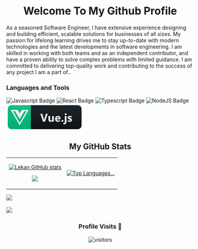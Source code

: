 


<h1 align="center">Welcome To My Github Profile</h1>

<p>
 As a seasoned Software Engineer, I have extensive experience designing and building efficient, scalable solutions for businesses of all sizes. My passion for lifelong learning drives me to stay up-to-date with modern technologies and the latest developments in software engineering. I am skilled in working with both teams and as an independent contributor, and have a proven ability to solve complex problems with limited guidance. I am committed to delivering top-quality work and contributing to the success of any project I am a part of..
</ p>




<div>
 <h3>Languages and Tools</h3>

![Javascript Badge](https://img.shields.io/badge/-Javascript-F0DB4F?style=for-the-badge&labelColor=black&logo=javascript&logoColor=F0DB4F)
![React Badge](https://img.shields.io/badge/-React-61DBFB?style=for-the-badge&labelColor=black&logo=react&logoColor=61DBFB) 
![Typescript Badge](https://img.shields.io/badge/-typescript-3178C6?style=for-the-badge&labelColor=black&logo=typescript&logoColor=3178C6)
![NodeJS Badge](https://img.shields.io/badge/-Nodejs-3C873A?style=for-the-badge&labelColor=black&logo=node.js&logoColor=3C873A)
<img src="https://raw.githubusercontent.com/8bithemant/8bithemant/master/svg/dev/frameworks/vue.svg" alt="Twitter.." style="vertical-align:top; margin:4px">
 </div>



<h2 align='center'>My GitHub Stats</h2>

<table>
<tr>
 <td>
<p align='center'>
<a href="http://www.github.com/Techbrolakes"><img src="https://github-readme-stats.vercel.app/api?username=techbrolakes&show_icons=true&hide=&count_private=true&title_color=facc15&text_color=facc15&icon_color=f97316&bg_color=000000&hide_border=true&show_icons=true" alt="Lekan GitHub stats" /></a>
</p>
 <p align='center'>
 <a href="http://www.github.com/lekan1"><img src="https://github-readme-streak-stats.herokuapp.com/?user=Techbrolakes&stroke=facc15&background=000000&ring=facc15&fire=facc15&currStreakNum=facc15&currStreakLabel=facc15&sideNums=facc15&sideLabels=facc15&dates=facc15&hide_border=true" /></a>
 </p>



 </td>


 <td>
  <a href="https://github.com/Techbrolakes" align="left"><img src="https://github-readme-stats.vercel.app/api/top-langs/?username=Techbrolakes&langs_count=5&title_color=facc15&text_color=facc15&icon_color=f97316&bg_color=000000&hide_border=true&locale=en&custom_title=Top%20%Languages" alt="Top Languages..." /></a>
 </td>

</tr>
</table>



[![](https://raw.githubusercontent.com/Techbrolakes/github-profile-summary/master/profile-summary-card-output/github_dark/0-profile-details.svg)](https://github.com/vn7n24fzkq/github-profile-summary-cards)





<!-- [![Lekandar's github activity graphs](https://activity-graph.herokuapp.com/graph?username=lekan1&theme=react-dark)](https://github.com/ashutosh00710/github-readme-activity-graph) -->
![](./profile-3d-contrib/profile-night-green.svg)


<div align='center'>
 <h3> Profile Visits 🙈 </h3>

![visitors](https://komarev.com/ghpvc/?username=Techbrolakes)
</div>
